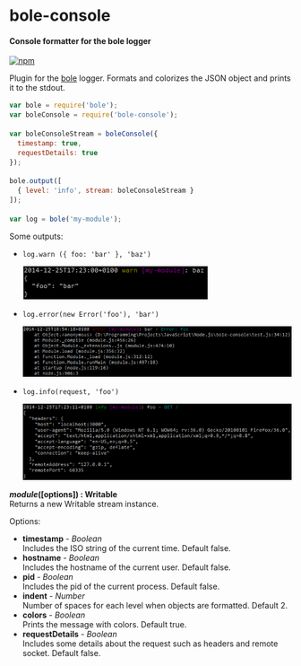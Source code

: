 bole-console
============

#### Console formatter for the bole logger ####

[![npm][npm-image]][npm-url]

Plugin for the [bole][bole-url] logger. Formats and colorizes the JSON object and prints it to the stdout.

```javascript
var bole = require('bole');
var boleConsole = require('bole-console');

var boleConsoleStream = boleConsole({
  timestamp: true,
  requestDetails: true
});

bole.output([
  { level: 'info', stream: boleConsoleStream }
]);

var log = bole('my-module');
```

Some outputs:

- `log.warn ({ foo: 'bar' }, 'baz')`

  ![output1][output1]
- `log.error(new Error('foo'), 'bar')`

  ![output2][output2]
- `log.info(request, 'foo')`

  ![output3][output3]

___module_([options]) : Writable__  
Returns a new Writable stream instance.

Options:

- __timestamp__ - _Boolean_  
  Includes the ISO string of the current time. Default false.
- __hostname__ - _Boolean_  
  Includes the hostname of the current user. Default false.
- __pid__ - _Boolean_  
  Includes the pid of the current process. Default false.
- __indent__ - _Number_  
  Number of spaces for each level when objects are formatted. Default 2.
- __colors__ - _Boolean_  
  Prints the message with colors. Default true.
- __requestDetails__ - _Boolean_  
  Includes some details about the request such as headers and remote socket. Default false.

[npm-image]: http://img.shields.io/npm/v/bole-console.svg?style=flat
[npm-url]: https://npmjs.org/package/bole-console
[bole-url]: https://github.com/rvagg/bole
[output1]: https://github.com/gagle/node-bole-console/blob/master/images/output1.png
[output2]: https://github.com/gagle/node-bole-console/blob/master/images/output2.png
[output3]: https://github.com/gagle/node-bole-console/blob/master/images/output3.png